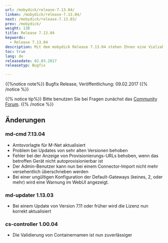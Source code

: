 ```yaml
---
url: /mobydick/release-7.13.04/
linken: /mobydick/release-7.13.04/
next: /mobydick/release-7.13.03/
prev: /mobydick/
weight: 138
title: Release 7.13.04
keywords:
  - Release 7.13.04
description: Mit dem mobydick Release 7.13.04 stehen Ihnen eine Vielzahl an neuen Funtionen zur Verfügung.
toc: true
lang: de
releasedate: 02.03.2017
releasetyp: Bugfix

---
```


{{%notice note%}}
Bugfix Release, Veröffentlichung: 09.02.2017
{{% /notice %}}

{{% notice tip%}}
Bitte benutzen Sie bei Fragen zunächst das [Community Forum](http://community.pascom.net/forum.php "Zu unserem Forum").
{{% /notice %}}

## Änderungen

### md-cmd 7.13.04

* Amtsvorlagte für M-Net aktualisiert
* Problem bei Updates von sehr alten Versionen behoben
* Fehler bei der Anzeige von Provisionierungs-URLs behoben, wenn das betroffen Gerät nicht autoprovisionierbar ist
* Der Admin-Benutzer kann nun bei einem Connector-Import nicht mehr versehentlich überschrieben werden
* Bei einer ungültigen Konfiguration der Default-Gateways (keines, 2, oder mehr) wird eine Warnung im WebUI angezeigt.

### md-updater 1.13.03

* Bei einem Update von Version 7.11 oder früher wird die Lizenz nun korrekt aktualisiert

### cs-controller 1.00.04

* Die Validierung von Containernamen ist nun zuverlässiger